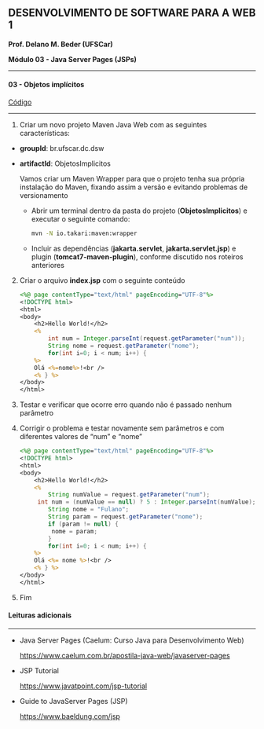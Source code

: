 ﻿## DESENVOLVIMENTO DE SOFTWARE PARA A WEB 1

**Prof. Delano M. Beder (UFSCar)**

**Módulo 03 - Java Server Pages (JSPs)**
- - -

#### 03 - Objetos implícitos

[Código](https://github.com/delanobeder/DSW1/blob/master/Modulo03/ObjetosImplicitos)

-  - -



1. Criar um novo projeto Maven Java Web com as seguintes características:

  - **groupId**: br.ufscar.dc.dsw 
  - **artifactId**: ObjetosImplicitos

    Vamos criar um Maven Wrapper para que o projeto tenha sua própria instalação do Maven, fixando assim a versão e evitando problemas de versionamento 

    - Abrir um terminal dentro da pasta do projeto (**ObjetosImplicitos**) e executar o seguinte comando: 

	  ```sh
	  mvn -N io.takari:maven:wrapper
	  ```

    - Incluir as dependências (**jakarta.servlet**, **jakarta.servlet.jsp**) e plugin (**tomcat7-maven-plugin**), conforme discutido nos roteiros anteriores

2. Criar o arquivo **index.jsp** com o seguinte conteúdo

   ```jsp
   <%@ page contentType="text/html" pageEncoding="UTF-8"%>
   <!DOCTYPE html>
   <html>
   <body>
       <h2>Hello World!</h2>
       <%
           int num = Integer.parseInt(request.getParameter("num"));
           String nome = request.getParameter("nome");
           for(int i=0; i < num; i++) {
       %>
       Olá <%=nome%>!<br />
       <% } %>
   </body>
   </html>
   ```

3. Testar e verificar que ocorre erro quando não é passado nenhum parâmetro

<div style="page-break-after: always"></div>

4. Corrigir o problema e testar novamente sem parâmetros e com diferentes valores de “num” e “nome”

   ```jsp
   <%@ page contentType="text/html" pageEncoding="UTF-8"%>
   <!DOCTYPE html>
   <html>
   <body>
       <h2>Hello World!</h2>
       <%
           String numValue = request.getParameter("num");
       	int num = (numValue == null) ? 5 : Integer.parseInt(numValue);    
           String nome = "Fulano";
           String param = request.getParameter("nome"); 
           if (param != null) {
           	nome = param; 
           }
           for(int i=0; i < num; i++) {
       %>
       Olá <%= nome %>!<br />
       <% } %>
   </body>
   </html>
   ```

   

5. Fim









#### Leituras adicionais

- - -

- Java Server Pages (Caelum: Curso Java para Desenvolvimento Web)

  https://www.caelum.com.br/apostila-java-web/javaserver-pages

- JSP Tutorial

  https://www.javatpoint.com/jsp-tutorial

- Guide to JavaServer Pages (JSP)

  https://www.baeldung.com/jsp

  
